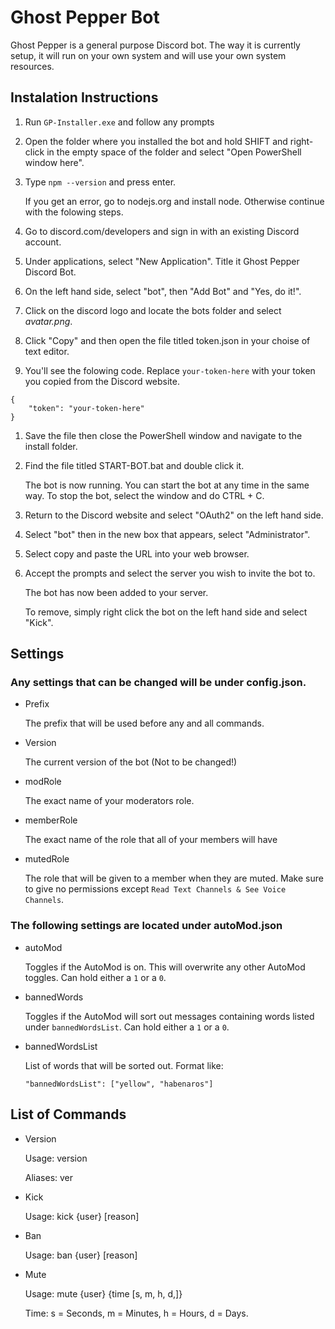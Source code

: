 # Ghost Pepper Bot
Ghost Pepper is a general purpose Discord bot. The way it is currently setup, it will run on your own system and will use your own system resources.

## Instalation Instructions
1. Run `GP-Installer.exe` and follow any prompts
1. Open the folder where you installed the bot and hold SHIFT and right-click in the empty space of the folder and select "Open PowerShell window here".
1. Type `npm --version` and press enter.

    If you get an error, go to nodejs.org and install node. Otherwise continue with the folowing steps.

1. Go to discord.com/developers and sign in with an existing Discord account.
1. Under applications, select "New Application". Title it Ghost Pepper Discord Bot.
1. On the left hand side, select "bot", then "Add Bot" and "Yes, do it!".
1. Click on the discord logo and locate the bots folder and select _avatar.png_.
1. Click "Copy" and then open the file titled token.json in your choise of text editor.
1. You'll see the folowing code. Replace `your-token-here` with your token you copied from the Discord website.
```
{
    "token": "your-token-here"
}
```
1. Save the file then close the PowerShell window and navigate to the install folder.
1. Find the file titled START-BOT.bat and double click it.

    The bot is now running. You can start the bot at any time in the same way. To stop the bot, select the window and do CTRL + C.

1. Return to the Discord website and select "OAuth2" on the left hand side.
1. Select "bot" then in the new box that appears, select "Administrator".
1. Select copy and paste the URL into your web browser.
1. Accept the prompts and select the server you wish to invite the bot to.

    The bot has now been added to your server. 

    To remove, simply right click the bot on the left hand side and select "Kick".


## Settings
### Any settings that can be changed will be under config.json.

- Prefix

    The prefix that will be used before any and all commands.
- Version
    
    The current version of the bot (Not to be changed!)
- modRole

    The exact name of your moderators role.

-  memberRole

    The exact name of the role that all of your members will have

- mutedRole

    The role that will be given to a member when they are muted. Make sure to give no permissions except `Read Text Channels & See Voice Channels`.
    
### The following settings are located under autoMod.json

- autoMod

    Toggles if the AutoMod is on. This will overwrite any other AutoMod toggles. Can hold either a `1` or a `0`.

- bannedWords
    
    Toggles if the AutoMod will sort out messages containing words listed under `bannedWordsList`. Can hold either a `1` or a `0`.

- bannedWordsList

    List of words that will be sorted out. Format like:
    ```
    "bannedWordsList": ["yellow", "habenaros"]
    ```

## List of Commands
- Version

    Usage: version

    Aliases: ver

- Kick

    Usage: kick {user} [reason]

- Ban

    Usage: ban {user} [reason]

- Mute

    Usage: mute {user} {time [s, m, h, d,]}

    Time: s = Seconds, m = Minutes, h = Hours, d = Days.